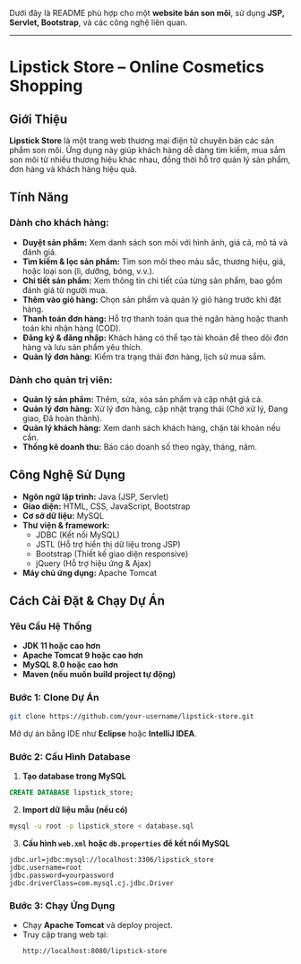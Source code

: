 Dưới đây là README phù hợp cho một **website bán son môi**, sử dụng **JSP, Servlet, Bootstrap**, và các công nghệ liên quan.  

---  

# **Lipstick Store – Online Cosmetics Shopping**  

## **Giới Thiệu**  
**Lipstick Store** là một trang web thương mại điện tử chuyên bán các sản phẩm son môi. Ứng dụng này giúp khách hàng dễ dàng tìm kiếm, mua sắm son môi từ nhiều thương hiệu khác nhau, đồng thời hỗ trợ quản lý sản phẩm, đơn hàng và khách hàng hiệu quả.  

## **Tính Năng**  

### **Dành cho khách hàng:**  
- **Duyệt sản phẩm:** Xem danh sách son môi với hình ảnh, giá cả, mô tả và đánh giá.  
- **Tìm kiếm & lọc sản phẩm:** Tìm son môi theo màu sắc, thương hiệu, giá, hoặc loại son (lì, dưỡng, bóng, v.v.).  
- **Chi tiết sản phẩm:** Xem thông tin chi tiết của từng sản phẩm, bao gồm đánh giá từ người mua.  
- **Thêm vào giỏ hàng:** Chọn sản phẩm và quản lý giỏ hàng trước khi đặt hàng.  
- **Thanh toán đơn hàng:** Hỗ trợ thanh toán qua thẻ ngân hàng hoặc thanh toán khi nhận hàng (COD).  
- **Đăng ký & đăng nhập:** Khách hàng có thể tạo tài khoản để theo dõi đơn hàng và lưu sản phẩm yêu thích.  
- **Quản lý đơn hàng:** Kiểm tra trạng thái đơn hàng, lịch sử mua sắm.  

### **Dành cho quản trị viên:**  
- **Quản lý sản phẩm:** Thêm, sửa, xóa sản phẩm và cập nhật giá cả.  
- **Quản lý đơn hàng:** Xử lý đơn hàng, cập nhật trạng thái (Chờ xử lý, Đang giao, Đã hoàn thành).  
- **Quản lý khách hàng:** Xem danh sách khách hàng, chặn tài khoản nếu cần.  
- **Thống kê doanh thu:** Báo cáo doanh số theo ngày, tháng, năm.  

## **Công Nghệ Sử Dụng**  

- **Ngôn ngữ lập trình:** Java (JSP, Servlet)  
- **Giao diện:** HTML, CSS, JavaScript, Bootstrap  
- **Cơ sở dữ liệu:** MySQL  
- **Thư viện & framework:**  
  - JDBC (Kết nối MySQL)  
  - JSTL (Hỗ trợ hiển thị dữ liệu trong JSP)  
  - Bootstrap (Thiết kế giao diện responsive)  
  - jQuery (Hỗ trợ hiệu ứng & Ajax)  
- **Máy chủ ứng dụng:** Apache Tomcat  

## **Cách Cài Đặt & Chạy Dự Án**  

### **Yêu Cầu Hệ Thống**  
- **JDK 11 hoặc cao hơn**  
- **Apache Tomcat 9 hoặc cao hơn**  
- **MySQL 8.0 hoặc cao hơn**  
- **Maven (nếu muốn build project tự động)**  

### **Bước 1: Clone Dự Án**  
```sh
git clone https://github.com/your-username/lipstick-store.git
```
Mở dự án bằng IDE như **Eclipse** hoặc **IntelliJ IDEA**.  

### **Bước 2: Cấu Hình Database**  
1. **Tạo database trong MySQL**  
```sql
CREATE DATABASE lipstick_store;
```
2. **Import dữ liệu mẫu (nếu có)**  
```sh
mysql -u root -p lipstick_store < database.sql
```
3. **Cấu hình `web.xml` hoặc `db.properties` để kết nối MySQL**  
```properties
jdbc.url=jdbc:mysql://localhost:3306/lipstick_store
jdbc.username=root
jdbc.password=yourpassword
jdbc.driverClass=com.mysql.cj.jdbc.Driver
```

### **Bước 3: Chạy Ứng Dụng**  
- Chạy **Apache Tomcat** và deploy project.  
- Truy cập trang web tại:  
  ```
  http://localhost:8080/lipstick-store
  ```

